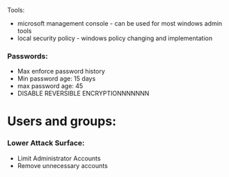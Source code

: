 Tools:
- microsoft management console - can be used for most windows admin tools 
- local security policy - windows policy changing and implementation
### Passwords:
- Max enforce password history
- Min password age: 15 days
- max password age: 45
- DISABLE REVERSIBLE ENCRYPTIONNNNNNN
# 
# Users and groups:

### Lower Attack Surface:
- Limit Administrator Accounts
- Remove unnecessary accounts 